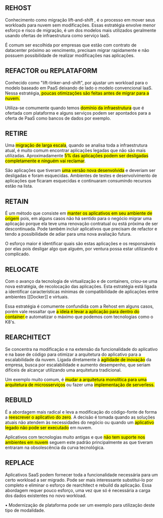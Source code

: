 ## REHOST

Conhecimento como migração lift-and-shift , é o processo em mover seus workloads para nuvem sem modificações. Essas estratégia envolve menor esforço e risco de migração, é um dos modelos mais utilizados geralmente usando ofertas de infraestrutura como serviço IaaS.

É comum ser escolhida por empresas que estão com contrato de datacenter próximo ao vencimento, precisam migrar rapidamente e não possuem possibilidade de realizar modificações nas aplicações.

## REFACTOR ou REPLATAFORM

Conhecido como "lift-tinker-and-shift", por ajustar um workload para o modelo baseado em PaaS deixando de lado o modelo convencional laaS. Nessa estratégia,<mark class="hltr-yellow"> poucas otimizações são feitas antes de migrar para a nuvem.</mark>

Utiliza-se comumente quando temos <mark class="hltr-yellow">domínio da infraestrutura</mark> que é ofertada com plataforma e alguns serviços podem ser apontados para a oferta de PaaS como bancos de dados por exemplo.

## RETIRE

Uma <mark class="hltr-yellow">migração de larga escala</mark>, quando se analisa toda a infraestrutura atual, é muito comum encontrar aplicações legadas que não são mais utilizadas. Aproximadamente <mark class="hltr-yellow">5% das aplicações podem ser desligadas completamente e ninguém vai reclamar</mark>.

São aplicações que tiveram <mark class="hltr-yellow">uma versão nova desenvolvida</mark> e deveriam ser desligadas e foram esquecidas. Ambientes de testes e desenvolvimento de aplicações que ficaram esquecidas e continuaram consumindo recursos estão na lista.

## RETAIN

É um método que consiste em <mark class="hltr-yellow">manter os aplicativos em seu ambiente de origem</mark> pois, em alguns casos não há sentido para o negócio migrar uma aplicação porque ela teve uma renovação contratual ou está próxima de ser descontinuada. Pode também incluir aplicativos que precisam de refactor e tendo a possibilidade de adiar para uma nova avaliação futura.

O esforço maior é identificar quais são estas aplicações e os responsáveis por elas pois desligar algo que alguém, por ventura possa estar utilizando é complicado.

## RELOCATE

Com o avanço da tecnologia de virtualização e de containers, criou-se uma nova estratégia, de recolocação das aplicações. Esta estratégia está ligada a identificar características mínimas de compatibilidade de aplicações entre ambientes [[Docker]] e virtuais.

Essa estratégia é comumente confundida com a Rehost em alguns casos, porém vale ressaltar que <mark class="hltr-yellow">a ideia é levar a aplicação para dentro do container </mark>e automatizar o máximo que podemos com tecnologias como o K8's.

## REARCHITECT

Se concentra na modificação e na extensão da funcionalidade do aplicativo e na base de código para otimizar a arquitetura do aplicativo para a escalabilidade da nuvem. Ligada diretamente à <mark class="hltr-yellow">agilidade de inovação</mark> da empresa, busca por escalabilidade e aumento desempenho, que seriam difíceis de alcançar utilizando uma arquitetura tradicional.

Um exemplo muito comum, é <mark class="hltr-yellow">mudar a arquitetura monolítica para uma arquitetura de microsserviços</mark> ou fazer uma <mark class="hltr-yellow">implementação de serverless.</mark>

## REBUILD

É a abordagem mais radical e leva a modificação do código-fonte de forma a <mark class="hltr-yellow">reescrever o aplicativo do zero</mark>. A decisão é tomada quando as soluções atuais não atendem às necessidades do negócio ou quando um <mark class="hltr-yellow">aplicativo legado não pode ser executado</mark> em nuvem.

Aplicativos com tecnologias muito antigas e que <mark class="hltr-yellow">não tem suporte nos ambientes em nuvem</mark> seguem este padrão principalmente as que tiveram entraram na obsolescência da curva tecnológica.

## REPLACE

Aplicativos SaaS podem fornecer toda a funcionalidade necessária para um certo workload a ser migrado. Pode ser mais interessante substitui-lo por completo e eliminar o esforço de rearchitect e rebuild da aplicação. Essa abordagem requer pouco esforço, uma vez que só é necessária a carga dos dados existentes no novo workload.

• Modernização de plataforma pode ser um exemplo para utilização deste tipo de modalidade.